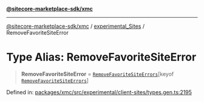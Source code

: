 [**@sitecore-marketplace-sdk/xmc**](../../../../README.md)

***

[@sitecore-marketplace-sdk/xmc](../../../../README.md) / [experimental\_Sites](../README.md) / RemoveFavoriteSiteError

# Type Alias: RemoveFavoriteSiteError

> **RemoveFavoriteSiteError** = [`RemoveFavoriteSiteErrors`](RemoveFavoriteSiteErrors.md)\[keyof [`RemoveFavoriteSiteErrors`](RemoveFavoriteSiteErrors.md)\]

Defined in: [packages/xmc/src/experimental/client-sites/types.gen.ts:2195](https://github.com/Sitecore/marketplace-sdk/blob/main/packages/xmc/src/experimental/client-sites/types.gen.ts#L2195)
